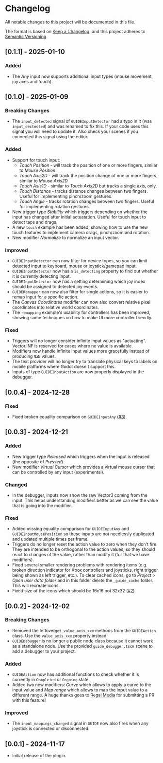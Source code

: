 # Changelog
All notable changes to this project will be documented in this file.

The format is based on [Keep a Changelog](https://keepachangelog.com/en/1.0.0/),
and this project adheres to [Semantic Versioning](https://semver.org/spec/v2.0.0.html).

## [0.1.1] - 2025-01-10
### Added
- The _Any_ input now supports additional input types (mouse movement, joy axes and touch).

## [0.1.0] - 2025-01-09 
### Breaking Changes
- The `input_detected` signal of `GUIDEInputDetector` had a typo in it (was `input_dectected`) and was renamed to fix this. If your code uses this signal you will need to update it. Also check your scenes if you connected this signal using the editor.

### Added
- Support for touch input:
	- _Touch Position_  - will track the position of one or more fingers, similar to _Mouse Position_
	- _Touch Axis2D_ - will track the position change of one or more fingers, similar to _Mouse Axis2D_
	- _Touch Axis1D_ - similar to _Touch Axis2D_ but tracks a single axis, only.
	- _Touch Distance_ - tracks distance changes between two fingers. Useful for implementing pinch/zoom gestures.
	- _Touch Angle_ - tracks rotation changes between two fingers. Useful for implementing rotation gestures.
- New trigger type _Stability_ which triggers depending on whether the input has changed after initial actuatation. Useful for touch input to detect taps and drags.
- A new `touch` example has been added, showing how to use the new touch features to implement camera drags, pinch/zoom and rotation.
- New modifier _Normalize_ to normalize an input vector.

### Improved
- `GUIDEInputDetector` can now filter for device types, so you can limit detected input to keyboard, mouse or joystick/gamepad input.
- `GUIDEInputDetector` now has a `is_detecting` property to find out whether it is currently detecting input.
- `GUIDEInputDetector` now has a setting determining which joy index should be assigned to detected joy events.
- `GUIDERemapper` can now also filter for single actions, so it is easier to remap input for a specific action.
- The _Canvas Coordinates_ modifier can now also convert relative pixel coordinates into relative world coordinates.
- The `remapping` example's usability for controllers has been improved, showing some techniques on how to make UI more controller friendly.

### Fixed
- Triggers will no longer consider infinite input values as "actuating". Vector.INF is reserved for cases where no value is available.
- Modifiers now handle infinite input values more gracefully instead of producing `NaN` values.
- The text provider will no longer try to translate physical keys to labels on mobile platforms where Godot doesn't support this.
- Inputs of type `GUIDEInputAction` are now properly displayed in the debugger.

## [0.0.4] - 2024-12-28
### Fixed
- Fixed broken equality comparison on `GUIDEInputAny` ([#3](https://github.com/godotneers/G.U.I.D.E/issues/3)).

## [0.0.3] - 2024-12-21
### Added
- New trigger type _Released_ which triggers when the input is released (the opposite of _Pressed_).
- New modifier _Virtual Cursor_ which provides a virtual mouse cursor that can be controlled by any input (experimental).

### Changed
- In the debugger, inputs now show the raw Vector3 coming from the input. This helps understanding modifiers better as we can see the value that is going into the modifier.

### Fixed
- Added missing equality comparison for `GUIDEInputAny` and `GUIDEInputMousePosition` so these inputs are not needlessly duplicated and updated multiple times per frame.
- Triggers do no longer reset the action value to zero when they don't fire. They are intended to be orthogonal to the action values, so they should react to changes of the value, rather than modify it (for that we have modifiers).
- Fixed several smaller rendering problems with rendering items (e.g. broken direction indicator for Xbox controllers and joysticks, right trigger being shown as left trigger, etc.). To clear cached icons, go to _Project_ > _Open user data folder_  and in this folder delete the `_guide_cache` folder. This will recreate icons. 
- Fixed size of the icons which should be 16x16 not 32x32 ([#2](https://github.com/godotneers/G.U.I.D.E/issues/2)).

## [0.0.2] - 2024-12-02
### Breaking Changes
- Removed the leftover`get_value_axis_xxx` methods from the `GUIDEAction` class. Use the `value_axis_xxx` property instead.
- `GUIDEDebugger` is no longer a public node class because it cannot work as a standalone node. Use the provided `guide_debugger.tscn` scene to add a debugger to your project.
### Added
- `GUIDEAction` now has additional functions to check whether it is currently in `Completed` or `Ongoing` state.
- Added two new modifiers: _Curve_ which allows to apply a curve to the input value and _Map range_ which allows to map the input value to a different range. A huge thanks goes to [Regal Media](https://github.com/RegalMedia) for submitting a PR with this feature!
### Improved
- The `input_mappings_changed` signal in `GUIDE` now also fires when any joystick is connected or disconnected.


## [0.0.1] - 2024-11-17
- Initial release of the plugin.
